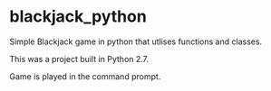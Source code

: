 # blackjack_python

Simple Blackjack game in python that utlises functions and classes.

This was a project built in Python 2.7.

Game is played in the command prompt.
